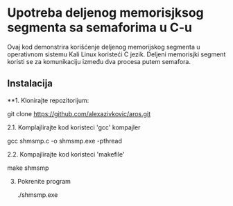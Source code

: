 # Upotreba deljenog memorisjksog segmenta sa semaforima u C-u

Ovaj kod demonstrira korišćenje deljenog memorijskog segmenta u operativnom sistemu Kali Linux koristeći C jezik. Deljeni memorisjki segment koristi se za komunikaciju između dva procesa putem semafora.

## Instalacija

**1. Klonirajte repozitorijum:

   git clone https://github.com/alexazivkovic/aros.git

2.1. Komplajlirajte kod koristeci 'gcc' kompajler

   gcc shmsmp.c -o shmsmp.exe -pthread

2.2. Kompajlirajte kod koristeci 'makefile'

   make shmsmp

3. Pokrenite program

   ./shmsmp.exe 
                                                               
